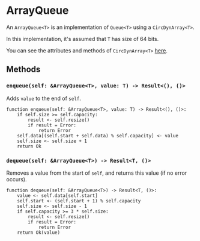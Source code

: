 # ArrayQueue

An `ArrayQueue<T>` is an implementation of `Queue<T>` using a `CircDynArray<T>`.

In this implementation, it's assumed that `T` has size of 64 bits.

You can see the attributes and methods of `CircDynArray<T>` [here](../../concrete/circular_dynamic_array).

## Methods

### `enqueue(self: &ArrayQueue<T>, value: T) -> Result<(), ()>`

Adds `value` to the end of `self`.

```
function enqueue(self: &ArrayQueue<T>, value: T) -> Result<(), ()>:
	if self.size >= self.capacity:
		result <- self.resize()
		if result = Error:
			return Error
	self.data[(self.start + self.data) % self.capacity] <- value
	self.size <- self.size + 1
	return Ok
```

### `dequeue(self: &ArrayQueue<T>) -> Result<T, ()>`

Removes a value from the start of `self`, and returns this value (if no error occurs).

```
function dequeue(self: &ArrayQueue<T>) -> Result<T, ()>:
	value <- self.data[self.start]
	self.start <- (self.start + 1) % self.capacity
	self.size <- self.size - 1
	if self.capacity >= 3 * self.size:
		result <- self.resize()
		if result = Error:
			return Error
	return Ok(value)
```
